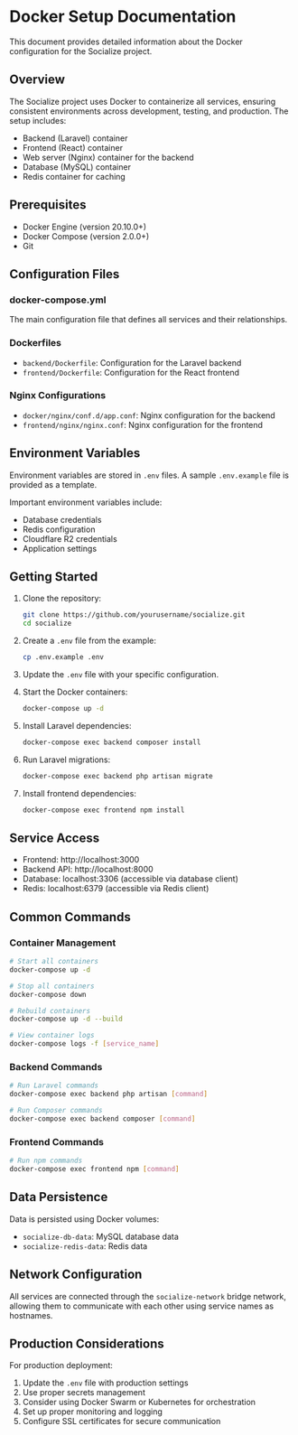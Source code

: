 # Docker Setup Documentation

This document provides detailed information about the Docker configuration for the Socialize project.

## Overview

The Socialize project uses Docker to containerize all services, ensuring consistent environments across development, testing, and production. The setup includes:

- Backend (Laravel) container
- Frontend (React) container
- Web server (Nginx) container for the backend
- Database (MySQL) container
- Redis container for caching

## Prerequisites

- Docker Engine (version 20.10.0+)
- Docker Compose (version 2.0.0+)
- Git

## Configuration Files

### docker-compose.yml

The main configuration file that defines all services and their relationships.

### Dockerfiles

- `backend/Dockerfile`: Configuration for the Laravel backend
- `frontend/Dockerfile`: Configuration for the React frontend

### Nginx Configurations

- `docker/nginx/conf.d/app.conf`: Nginx configuration for the backend
- `frontend/nginx/nginx.conf`: Nginx configuration for the frontend

## Environment Variables

Environment variables are stored in `.env` files. A sample `.env.example` file is provided as a template.

Important environment variables include:

- Database credentials
- Redis configuration
- Cloudflare R2 credentials
- Application settings

## Getting Started

1. Clone the repository:
   ```bash
   git clone https://github.com/yourusername/socialize.git
   cd socialize
   ```

2. Create a `.env` file from the example:
   ```bash
   cp .env.example .env
   ```

3. Update the `.env` file with your specific configuration.

4. Start the Docker containers:
   ```bash
   docker-compose up -d
   ```

5. Install Laravel dependencies:
   ```bash
   docker-compose exec backend composer install
   ```

6. Run Laravel migrations:
   ```bash
   docker-compose exec backend php artisan migrate
   ```

7. Install frontend dependencies:
   ```bash
   docker-compose exec frontend npm install
   ```

## Service Access

- Frontend: http://localhost:3000
- Backend API: http://localhost:8000
- Database: localhost:3306 (accessible via database client)
- Redis: localhost:6379 (accessible via Redis client)

## Common Commands

### Container Management

```bash
# Start all containers
docker-compose up -d

# Stop all containers
docker-compose down

# Rebuild containers
docker-compose up -d --build

# View container logs
docker-compose logs -f [service_name]
```

### Backend Commands

```bash
# Run Laravel commands
docker-compose exec backend php artisan [command]

# Run Composer commands
docker-compose exec backend composer [command]
```

### Frontend Commands

```bash
# Run npm commands
docker-compose exec frontend npm [command]
```

## Data Persistence

Data is persisted using Docker volumes:

- `socialize-db-data`: MySQL database data
- `socialize-redis-data`: Redis data

## Network Configuration

All services are connected through the `socialize-network` bridge network, allowing them to communicate with each other using service names as hostnames.

## Production Considerations

For production deployment:

1. Update the `.env` file with production settings
2. Use proper secrets management
3. Consider using Docker Swarm or Kubernetes for orchestration
4. Set up proper monitoring and logging
5. Configure SSL certificates for secure communication 